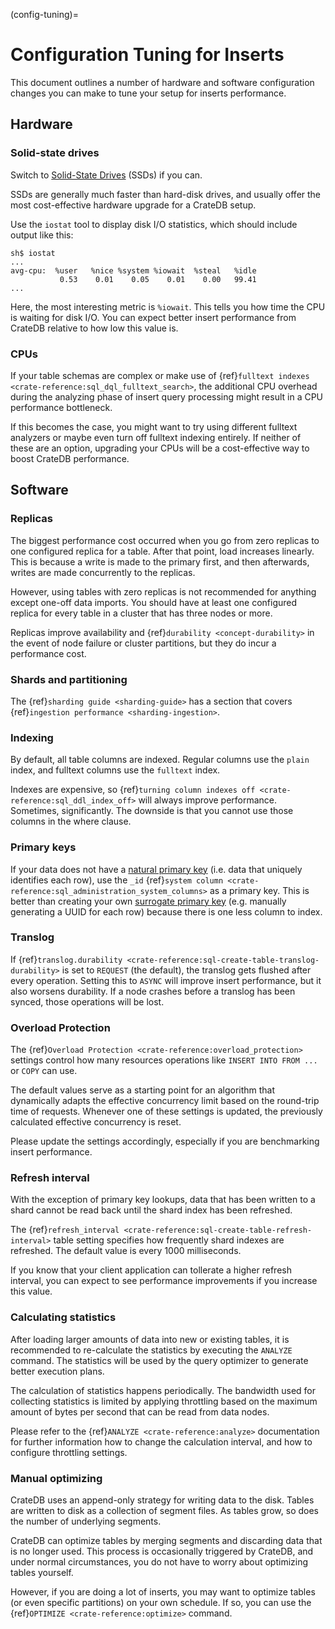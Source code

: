 (config-tuning)=

# Configuration Tuning for Inserts

This document outlines a number of hardware and software configuration changes
you can make to tune your setup for inserts performance.

## Hardware

### Solid-state drives

Switch to [Solid-State Drives] (SSDs) if you can.

SSDs are generally much faster than hard-disk drives, and usually offer the
most cost-effective hardware upgrade for a CrateDB setup.

Use the `iostat` tool to display disk I/O statistics, which should include
output like this:

```text
sh$ iostat
...
avg-cpu:  %user   %nice %system %iowait  %steal   %idle
           0.53    0.01    0.05    0.01    0.00   99.41
...
```

Here, the most interesting metric is `%iowait`. This tells you how
time the CPU is waiting for disk I/O. You can expect better insert performance
from CrateDB relative to how low this value is.

### CPUs

If your table schemas are complex or make use of {ref}`fulltext indexes
<crate-reference:sql_dql_fulltext_search>`, the
additional CPU overhead during the analyzing phase of insert query processing
might result in a CPU performance bottleneck.

If this becomes the case, you might want to try using different fulltext
analyzers or maybe even turn off fulltext indexing entirely. If neither of
these are an option, upgrading your CPUs will be a cost-effective way to boost
CrateDB performance.

## Software

### Replicas

The biggest performance cost occurred when you go from zero replicas to one
configured replica for a table. After that point, load increases linearly. This
is because a write is made to the primary first, and then afterwards, writes
are made concurrently to the replicas.

However, using tables with zero replicas is not recommended for anything except
one-off data imports. You should have at least one configured replica for every
table in a cluster that has three nodes or more.

Replicas improve availability and {ref}`durability <concept-durability>` in the
event of node failure or cluster partitions, but they do incur a performance cost.

### Shards and partitioning

The {ref}`sharding guide <sharding-guide>` has a section that covers
{ref}`ingestion performance <sharding-ingestion>`.

### Indexing

By default, all table columns are indexed. Regular columns use the `plain`
index, and fulltext columns use the `fulltext` index.

Indexes are expensive, so {ref}`turning column indexes off
<crate-reference:sql_ddl_index_off>` will always improve performance.
Sometimes, significantly. The downside is that you cannot use those columns in
the where clause.

### Primary keys

If your data does not have a [natural primary key] (i.e. data that uniquely
identifies each row), use the `_id` {ref}`system column
<crate-reference:sql_administration_system_columns>` as a primary key. This
is better than creating your own [surrogate primary key] (e.g. manually
generating a UUID for each row) because there is one less column to index.

### Translog

If {ref}`translog.durability <crate-reference:sql-create-table-translog-durability>`
is set to `REQUEST` (the default), the translog
gets flushed after every operation. Setting this to `ASYNC` will improve
insert performance, but it also worsens durability. If a node crashes before a
translog has been synced, those operations will be lost.

### Overload Protection

The {ref}`Overload Protection <crate-reference:overload_protection>` settings
control how many resources operations like `INSERT INTO FROM ...` or `COPY`
can use.

The default values serve as a starting point for an algorithm that dynamically
adapts the effective concurrency limit based on the round-trip time of requests.
Whenever one of these settings is updated, the previously calculated effective
concurrency is reset.

Please update the settings accordingly, especially if you are benchmarking insert
performance.

### Refresh interval

With the exception of primary key lookups, data that has been written to a
shard cannot be read back until the shard index has been refreshed.

The {ref}`refresh_interval <crate-reference:sql-create-table-refresh-interval>`
table setting specifies how frequently shard indexes
are refreshed. The default value is every 1000 milliseconds.

If you know that your client application can tollerate a higher refresh
interval, you can expect to see performance improvements if you increase this
value.

### Calculating statistics

After loading larger amounts of data into new or existing tables, it is
recommended to re-calculate the statistics by executing the `ANALYZE`
command. The statistics will be used by the query optimizer to generate
better execution plans.

The calculation of statistics happens periodically. The bandwidth used for
collecting statistics is limited by applying throttling based on the maximum
amount of bytes per second that can be read from data nodes.

Please refer to the {ref}`ANALYZE <crate-reference:analyze>` documentation
for further information how to
change the calculation interval, and how to configure throttling settings.

### Manual optimizing

CrateDB uses an append-only strategy for writing data to the disk. Tables are
written to disk as a collection of segment files. As tables grow, so does the
number of underlying segments.

CrateDB can optimize tables by merging segments and discarding
data that is no longer used. This process is occasionally triggered by CrateDB,
and under normal circumstances, you do not have to worry about optimizing
tables yourself.

However, if you are doing a lot of inserts, you may want to optimize tables (or
even specific partitions) on your own schedule. If so, you can use the
{ref}`OPTIMIZE <crate-reference:optimize>` command.

[natural primary key]: https://en.wikipedia.org/wiki/Natural_key
[solid-state drives]: https://en.wikipedia.org/wiki/Solid-state_drive
[surrogate primary key]: https://en.wikipedia.org/wiki/Surrogate_key

